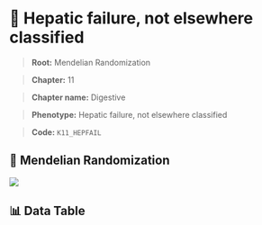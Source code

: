 # 🧪 Hepatic failure, not elsewhere classified

> **Root:** Mendelian Randomization

> **Chapter:** 11  

> **Chapter name:** Digestive

> **Phenotype:** Hepatic failure, not elsewhere classified  

> **Code:** `K11_HEPFAIL`

## 🧬 Mendelian Randomization  

<img src="/MR/Figures/Forward/K11_HEPFAIL.png"/>

## 📊 Data Table

<CsvTableMRF src="/public/MR/Data/Forward/K11_HEPFAIL.csv"/>
